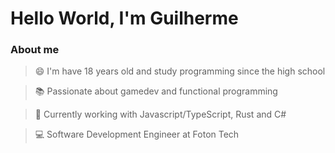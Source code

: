 # Hello World, I'm Guilherme

### About me

> 😄 I'm have 18 years old and study programming since the high school

> :books: Passionate about gamedev and functional programming

> :construction_worker: Currently working with Javascript/TypeScript, Rust and C#

> :computer: Software Development Engineer at Foton Tech
